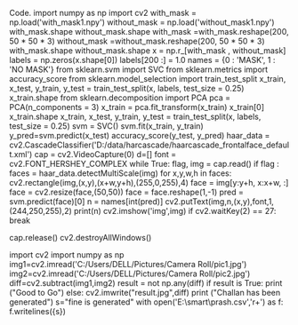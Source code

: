 Code.
import numpy as np
import cv2
with_mask = np.load('with_mask1.npy')
without_mask = np.load('without_mask1.npy')
with_mask.shape
without_mask.shape
with_mask =with_mask.reshape(200, 50 * 50 * 3)
without_mask =without_mask.reshape(200, 50 * 50 * 3)
with_mask.shape
without_mask.shape
x = np.r_[with_mask , without_mask]
labels = np.zeros(x.shape[0])
labels[200 :] = 1.0
names = {0 : 'MASK', 1 : 'NO MASK'}
from sklearn.svm import SVC
from sklearn.metrics import accuracy_score
from sklearn.model_selection import train_test_split
x_train, x_test, y_train, y_test = train_test_split(x, labels, test_size = 0.25)
x_train.shape
from sklearn.decomposition import PCA
pca = PCA(n_components = 3)
x_train = pca.fit_transform(x_train)
x_train[0]
x_train.shape
x_train, x_test, y_train, y_test = train_test_split(x, labels, test_size = 0.25)
svm = SVC()
svm.fit(x_train, y_train)
y_pred=svm.predict(x_test)
accuracy_score(y_test, y_pred)
haar_data = cv2.CascadeClassifier('D:/data/harcascade/haarcascade_frontalface_default.xml')
cap = cv2.VideoCapture(0)
d=[]
font = cv2.FONT_HERSHEY_COMPLEX
while True:
    flag, img = cap.read()
    if flag :   
        faces = haar_data.detectMultiScale(img)
        for x,y,w,h in faces:
            cv2.rectangle(img,(x,y),(x+w,y+h),(255,0,255),4)
            face = img[y:y+h, x:x+w, :]
            face = cv2.resize(face,(50,50))
            face = face.reshape(1,-1)
            pred = svm.predict(face)[0]
            n = names[int(pred)]
            cv2.putText(img,n,(x,y),font,1,(244,250,255),2)
            print(n)
        cv2.imshow('img',img)
        if cv2.waitKey(2) == 27:
            break
            
cap.release()
cv2.destroyAllWindows()

import cv2
import numpy as np
img1=cv2.imread('C:/Users/DELL/Pictures/Camera Roll/pic1.jpg')
img2=cv2.imread('C:/Users/DELL/Pictures/Camera Roll/pic2.jpg')
diff=cv2.subtract(img1,img2)
result = not np.any(diff)
if result is True:
    print ("Good to Go")
else:
    cv2.imwrite("result.jpg",diff)
    print ("Challan has been generated")
    s="fine is generated"
    with open('E:\smart\prash.csv','r+') as f:
        f.writelines({s})
